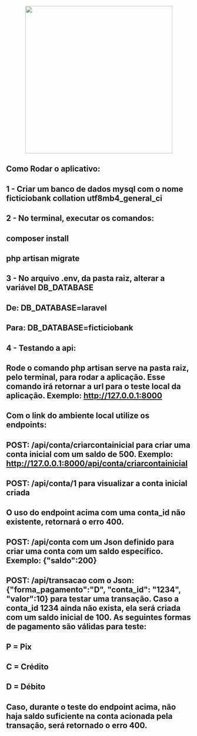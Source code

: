 <p align="center"><a href="https://laravel.com" target="_blank"><img src="https://raw.githubusercontent.com/laravel/art/master/logo-lockup/5%20SVG/2%20CMYK/1%20Full%20Color/laravel-logolockup-cmyk-red.svg" width="400"></a></p>

## Como Rodar o aplicativo:

## 1 - Criar um banco de dados mysql com o nome ficticiobank collation utf8mb4_general_ci

## 2 - No terminal, executar os comandos:

## composer install

## php artisan migrate

## 3 - No arquivo .env, da pasta raiz, alterar a variável DB_DATABASE

## De: DB_DATABASE=laravel

## Para: DB_DATABASE=ficticiobank

## 4 - Testando a api:

## Rode o comando php artisan serve na pasta raiz, pelo terminal, para rodar a aplicação. Esse comando irá retornar a url para o teste local da aplicação. Exemplo: http://127.0.0.1:8000

## Com o link do ambiente local utilize os endpoints:

## POST: /api/conta/criarcontainicial para criar uma conta inicial com um saldo de 500. Exemplo: http://127.0.0.1:8000/api/conta/criarcontainicial

## POST: /api/conta/1 para visualizar a conta inicial criada

## O uso do endpoint acima com uma conta_id não existente, retornará o erro 400.

## POST: /api/conta com um Json definido para criar uma conta com um saldo específico. Exemplo: {"saldo":200}

## POST: /api/transacao com o Json: {"forma_pagamento":"D", "conta_id": "1234", "valor":10} para testar uma transação. Caso a conta_id 1234 ainda não exista, ela será criada com um saldo inicial de 100. As seguintes formas de pagamento são válidas para teste:
## P = Pix
## C = Crédito
## D = Débito

## Caso, durante o teste do endpoint acima, não haja saldo suficiente na conta acionada pela transação, será retornado o erro 400.
